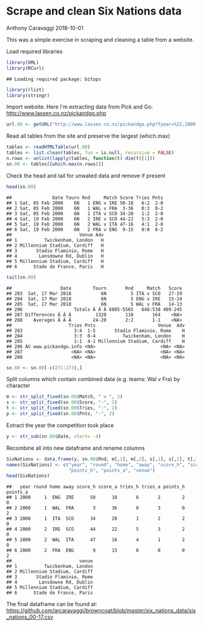 Scrape and clean Six Nations data
================
Anthony Caravaggi
2018-10-01

This was a simple exercise in scraping and cleaning a table from a website.

Load required libraries

``` r
library(XML)
library(RCurl)
```

    ## Loading required package: bitops

``` r
library(rlist)
library(stringr)
```

Import website. Here I'm extracting data from Pick and Go: <http://www.lassen.co.nz/pickandgo.php>

``` r
url.00 <- getURL("http://www.lassen.co.nz/pickandgo.php?fyear=%22,2000:2017,%22&tyear=%22,2000:2017,%22&hema=NH&tourn=6N#hrh",.opts = list(ssl.verifypeer = FALSE) )
```

Read all tables from the site and preserve the largest (which.max)

``` r
tables <- readHTMLTable(url.00)
tables <- list.clean(tables, fun = is.null, recursive = FALSE)
n.rows <- unlist(lapply(tables, function(t) dim(t)[1]))
sn.00 <- tables[[which.max(n.rows)]]
```

Check the head and tail for unwated data and remove if present

``` r
head(sn.00)
```

    ##               Date Tourn Rnd     Match Score Tries Pnts
    ## 1 Sat, 05 Feb 2000    6N   1 ENG v IRE 50-18   6:2  2-0
    ## 2 Sat, 05 Feb 2000    6N   1 WAL v FRA  3-36   0:3  0-2
    ## 3 Sat, 05 Feb 2000    6N   1 ITA v SCO 34-20   1:2  2-0
    ## 4 Sat, 19 Feb 2000    6N   2 IRE v SCO 44-22   5:3  2-0
    ## 5 Sat, 19 Feb 2000    6N   2 WAL v ITA 47-16   4:1  2-0
    ## 6 Sat, 19 Feb 2000    6N   2 FRA v ENG  9-15   0:0  0-2
    ##                         Venue Adv
    ## 1          Twickenham, London   H
    ## 2 Millennium Stadium, Cardiff   H
    ## 3       Stadio Flaminio, Rome   H
    ## 4        Lansdowne Rd, Dublin   H
    ## 5 Millennium Stadium, Cardiff   H
    ## 6      Stade de France, Paris   H

``` r
tail(sn.00)
```

    ##                  Date        Tourn       Rnd     Match   Score
    ## 283  Sat, 17 Mar 2018           6N         5 ITA v SCO   27-29
    ## 284  Sat, 17 Mar 2018           6N         5 ENG v IRE   15-24
    ## 285  Sat, 17 Mar 2018           6N         5 WAL v FRA   14-13
    ## 286                   Totals Â Â Â 6885-5565   648:538 409-245
    ## 287 Differences Â Â Â         1320       110       164    <NA>
    ## 288    Averages Â Â Â        24-20       2:2       1-1    <NA>
    ##                     Tries Pnts                       Venue  Adv
    ## 283                   3:4  1-5       Stadio Flaminio, Rome    H
    ## 284                   3:3  0-4          Twickenham, London    H
    ## 285                   1:1  4-1 Millennium Stadium, Cardiff    H
    ## 286 Â© www.pickandgo.info <NA>                        <NA> <NA>
    ## 287                  <NA> <NA>                        <NA> <NA>
    ## 288                  <NA> <NA>                        <NA> <NA>

``` r
sn.00 <- sn.00[-c(271:273),]
```

Split columns which contain combined data (e.g. teams: Wal v Fra) by character

``` r
m <- str_split_fixed(sn.00$Match, " v ", 2)
s <- str_split_fixed(sn.00$Score, "-", 2)
t <- str_split_fixed(sn.00$Tries, ":", 2)
p <- str_split_fixed(sn.00$Pnts, "-", 2)
```

Extract the year the competition took place

``` r
y <- str_sub(sn.00$Date, start= -4)
```

Recombine all into new dataframe and rename columns

``` r
SixNations <- data.frame(y, sn.00$Rnd, m[,1], m[,2], s[,1], s[,2], t[,1],  t[,2], p[,1], p[,2], sn.00$Venue)
names(SixNations) <- c("year", "round", "home", "away", "score_h", "score_a", "tries_h", "tries_a",
                       "points_h", "points_a", "venue")
head(SixNations)
```

    ##   year round home away score_h score_a tries_h tries_a points_h points_a
    ## 1 2000     1  ENG  IRE      50      18       6       2        2        0
    ## 2 2000     1  WAL  FRA       3      36       0       3        0        2
    ## 3 2000     1  ITA  SCO      34      20       1       2        2        0
    ## 4 2000     2  IRE  SCO      44      22       5       3        2        0
    ## 5 2000     2  WAL  ITA      47      16       4       1        2        0
    ## 6 2000     2  FRA  ENG       9      15       0       0        0        2
    ##                         venue
    ## 1          Twickenham, London
    ## 2 Millennium Stadium, Cardiff
    ## 3       Stadio Flaminio, Rome
    ## 4        Lansdowne Rd, Dublin
    ## 5 Millennium Stadium, Cardiff
    ## 6      Stade de France, Paris

The final dataframe can be found at: <https://github.com/arcaravaggi/browncoat/blob/master/six_nations_data/six_nations_00-17.csv>
